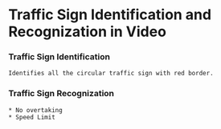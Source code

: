 # Traffic Sign Identification and Recognization in Video

### Traffic Sign Identification
    Identifies all the circular traffic sign with red border.

### Traffic Sign Recognization
    * No overtaking
    * Speed Limit